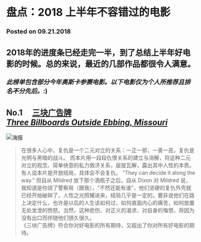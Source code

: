# 盘点：2018 上半年不容错过的电影
### Posted on 09.21.2018
## 2018年的进度条已经走完一半，到了总结上半年好电影的时候。总的来说，最近的几部作品都很令人满意。
### *此榜单包含部分今年奥斯卡参赛电影。以下电影仅为个人所推荐且排名~~不~~分先后。*:)

## No.1 　[三块广告牌 </br>*Three Billboards Outside Ebbing, Missouri*](https://movie.douban.com/subject/26611804/) 
![海报](https://img3.doubanio.com/view/photo/l/public/p2502943384.webp "三块广告牌")

>在很多人心中，复仇是一个二元对立的关系：一正一邪，一善一恶，复仇是光明与黑暗的战斗。  而本片用一段段仇恨关系的建立与消解，将这种二元对立的观念、简单快意的私力救济关系，层层瓦解，露出其中人性的本质。  
有人说本片是开放结局，具体会不会复仇。 "They can decide it along the way." 但自从 Mildred 放下那个酒瓶子之后，自从 Dixon 对 Mildred 说，我知道是你烧了警察局（跟我），“不然还能有谁”，他们坚硬的复仇外壳就已经开始破碎了，人性之光照耀进来，结局几乎是一定的。要非说他们在路上决定什么，也许是以后的人生该如何过，如何直面内心的痛苦，如何放置无处发泄的愤怒。当然，这种悲伤、对正义的渴求、对自身的悔恨，将因为没有出口而伴随他们很久很久。             
《三块广告牌》符合你对好电影的所有期待，又超出了你对所有好电影的期待。                     



